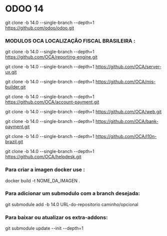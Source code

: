 # ODOO 14

git clone -b 14.0 --single-branch --depth=1 https://github.com/odoo/odoo.git

### MODULOS OCA LOCALIZAÇÂO FISCAL BRASILEIRA : 

git clone -b 14.0 --single-branch --depth=1  https://github.com/OCA/reporting-engine.git


git clone -b 14.0 --single-branch --depth=1  https://github.com/OCA/server-ux.git


git clone -b 14.0 --single-branch --depth=1  https://github.com/OCA/mis-builder.git


git clone -b 14.0 --single-branch --depth=1  https://github.com/OCA/account-payment.git


git clone -b 14.0 --single-branch --depth=1  https://github.com/OCA/web.git



git clone -b 14.0 --single-branch --depth=1  https://github.com/OCA/bank-payment.git



git clone -b 14.0 --single-branch --depth=1  https://github.com/OCA/l10n-brazil.git


git clone -b 14.0 --single-branch --depth=1  https://github.com/OCA/helpdesk.git


###  Para criar a imagen docker use :

docker build -t  NOME_DA_IMAGEN .

### Para adicionar um submodulo com a branch desejada:

git submodule add -b 14.0 URL-do-repositorio caminho/opcional


### Para baixar ou atualizar os extra-addons:
git submodule update --init --depth=1
